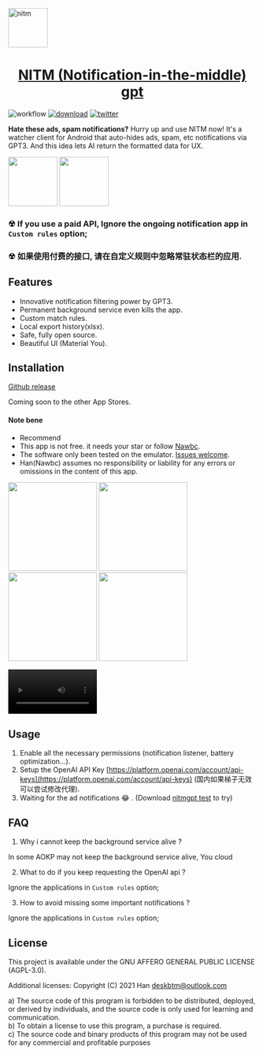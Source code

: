 <a href="#" target="_blank" rel="noopener noreferrer">
<img width="80" src="https://user-images.githubusercontent.com/45007226/222353001-228d9d09-5984-4c35-8ff7-7783847c7df2.png" alt="nitm" />
</a>


<p align="center">
  <a href="#" target="_blank" rel="noopener noreferrer">
    <h1 align="center">NITM (Notification-in-the-middle) gpt</h1>
  </a>
</p>

![workflow](https://img.shields.io/github/actions/workflow/status/deskbtm/nitmgpt/release.yml?style=flat-square)
[![download](https://img.shields.io/github/downloads/deskbtm/nitmgpt/total?style=flat-square)](https://github.com/deskbtm/nitmgpt/releases)
[![twitter](https://img.shields.io/twitter/follow/Deskbtm)](https://twitter.com/Deskbtm)


**Hate these ads, spam notifications?** Hurry up and use NITM now! It's a watcher client for Android that auto-hides ads, spam, etc notifications via GPT3. And this idea lets AI return the formatted data for UX.

<img width="100" src="https://user-images.githubusercontent.com/45007226/222633102-5d3efb05-b255-46f9-8309-adfdef00d1bd.jpg"> <img width="100" src="https://user-images.githubusercontent.com/45007226/222633092-c0197a6f-43ea-443d-bed6-c7d6283b3134.jpg">

### ☢ If you use a paid API, **Ignore the ongoing notification app in `Custom rules` option**;
### ☢ 如果使用付费的接口, 请在自定义规则中忽略常驻状态栏的应用.

## Features

- Innovative notification filtering power by GPT3.
- Permanent background service even kills the app.
- Custom match rules.
- Local export history(xlsx).
- Safe, fully open source.
- Beautiful UI (Material You).

## Installation

[Github release](https://github.com/deskbtm/nitmgpt/releases/latest)

Coming soon to the other App Stores.

#### Note bene
 - Recommend 
 - This app is not free. it needs your star or follow [Nawbc](https://github.com/Nawbc).  
 - The software only been tested on the emulator. [Issues welcome](https://github.com/deskbtm/nitmgpt/issues).
 - Han(Nawbc) assumes no responsibility or liability for any errors or omissions in the content of this app.  

<img width="180" src="https://user-images.githubusercontent.com/45007226/222633025-6bdd46c3-c191-4734-95b7-64297489c3c9.png"> <img width="180" src="https://user-images.githubusercontent.com/45007226/222633037-aeeef267-f384-45d1-a1b4-787aa5363242.png"> <img width="180" src="https://user-images.githubusercontent.com/45007226/222633030-336037ee-a661-483b-83c4-631245cf8ed6.png"> <img width="180" src="https://user-images.githubusercontent.com/45007226/222633035-2699123c-773a-4111-8bdb-03f5560b91eb.png">


<video width="180" src="https://user-images.githubusercontent.com/45007226/222894017-c08c5a4e-fa9f-4985-99d8-3cd3850fa188.mp4" controls="true" preload="true">
</video>

## Usage

1. Enable all the necessary permissions (notification listener, battery optimization...).
3. Setup the OpenAI API Key [https://platform.openai.com/account/api-keys](https://platform.openai.com/account/api-keys) (国内如果梯子无效可以尝试修改代理).
2. Waiting for the ad notifications 😂 . (Download [nitmgpt test](https://github.com/deskbtm/nitmgpt_test/releases/latest) to try)

## FAQ

1. Why i cannot keep the background service alive ?

In some AOKP may not keep the background service alive, You cloud

2. What to do if you keep requesting the OpenAI api ?

Ignore the applications in `Custom rules` option;

3. How to avoid missing some important notifications ?

Ignore the applications in `Custom rules` option;

## License

This project is available under the GNU AFFERO GENERAL PUBLIC LICENSE (AGPL-3.0).

Additional licenses:
Copyright (C) 2021 Han <deskbtm@outlook.com>

a) The source code of this program is forbidden to be distributed, deployed, or derived by individuals, and the source code is only used for learning and communication.  
b) To obtain a license to use this program, a purchase is required.  
c) The source code and binary products of this program may not be used for any commercial and profitable purposes  

